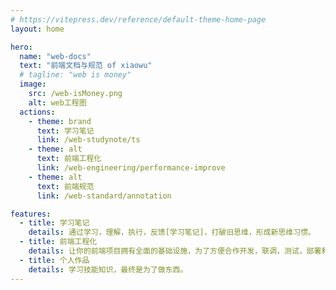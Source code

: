 ```yaml
---
# https://vitepress.dev/reference/default-theme-home-page
layout: home

hero:
  name: "web-docs"
  text: "前端文档与规范 of xiaowu"
  # tagline: "web is money"
  image:
    src: /web-isMoney.png
    alt: web工程图
  actions:
    - theme: brand
      text: 学习笔记
      link: /web-studynote/ts
    - theme: alt
      text: 前端工程化
      link: /web-engineering/performance-improve
    - theme: alt
      text: 前端规范
      link: /web-standard/annotation

features:
  - title: 学习笔记
    details: 通过学习，理解，执行，反馈[学习笔记]，打破旧思维，形成新思维习惯。
  - title: 前端工程化
    details: 让你的前端项目拥有全面的基础设施，为了方便合作开发，联调，测试，部署和运维。
  - title: 个人作品
    details: 学习技能知识，最终是为了做东西。
---
```


